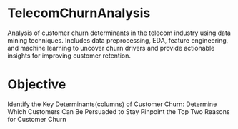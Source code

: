 # TelecomChurnAnalysis
Analysis of customer churn determinants in the telecom industry using data mining techniques. Includes data preprocessing, EDA, feature engineering, and machine learning to uncover churn drivers and provide actionable insights for improving customer retention.
# Objective
Identify the Key Determinants(columns) of Customer Churn:
Determine Which Customers Can Be Persuaded to Stay
Pinpoint the Top Two Reasons for Customer Churn
